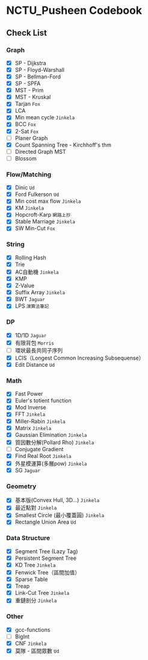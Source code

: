 # NCTU_Pusheen Codebook
## Check List
### Graph
- [x] SP - Dijkstra
- [x] SP - Floyd-Warshall
- [x] SP - Bellman-Ford
- [x] SP - SPFA
- [x] MST - Prim
- [x] MST - Kruskal
- [x] Tarjan `Fox`
- [x] LCA
- [x] Min mean cycle `Jinkela`
- [x] BCC `Fox`
- [x] 2-Sat `Fox`
- [ ] Planer Graph
- [x] Count Spanning Tree - Kirchhoff's thm
- [ ] Directed Graph MST
- [ ] Blossom
### Flow/Matching
- [x] Dinic `Ud`
- [x] Ford Fulkerson `Ud`
- [x] Min cost max flow `Jinkela`
- [x] KM `Jinkela`
- [x] Hopcroft-Karp `網路上抄`
- [x] Stable Marriage `Jinkela`
- [x] SW Min-Cut `Fox`
### String
- [x] Rolling Hash
- [x] Trie
- [x] AC自動機 `Jinkela`
- [x] KMP
- [x] Z-Value
- [x] Suffix Array `Jinkela`
- [x] BWT `Jaguar`
- [x] LPS `演算法筆記`
### DP
- [x] 1D/1D `Jaguar`
- [x] 有限背包 `Morris`
- [ ] 環狀最長共同子序列
- [x] LCIS（Longest Common Increasing Subsequense）
- [x] Edit Distance `Ud`
### Math
- [x] Fast Power
- [x] Euler's totient function
- [x] Mod Inverse
- [x] FFT `Jinkela`
- [x] Miller-Rabin `Jinkela`
- [x] Matrix `Jinkela`
- [x] Gaussian Elimination `Jinkela`
- [x] 質因數分解(Pollard Rho) `Jinkela`
- [ ] Conjugate Gradient
- [x] Find Real Root `Jinkela`
- [x] 外星模運算(多層pow) `Jinkela`
- [x] SG `Jaguar`
### Geometry
- [x] 基本版(Convex Hull, 3D...) `Jinkela`
- [x] 最近點對 `Jinkela`
- [x] Smallest Circle (最小覆蓋圓)  `Jinkela`
- [x] Rectangle Union Area `Ud`
### Data Structure
- [x] Segment Tree (Lazy Tag)
- [x] Persistent Segment Tree
- [x] KD Tree `Jinkela`
- [x] Fenwick Tree（區間加值）
- [x] Sparse Table
- [x] Treap
- [x] Link-Cut Tree `Jinkela`
- [x] 重鏈剖分 `Jinkela`
### Other
- [x] gcc-functions
- [ ] BigInt
- [x] CNF `Jinkela`
- [x] 莫隊 - 區間眾數 `Ud`
